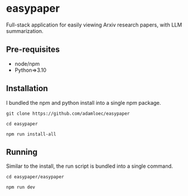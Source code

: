 # easypaper
Full-stack application for easily viewing Arxiv research papers, with LLM summarization.

## Pre-requisites

- node/npm
- Python=>3.10

## Installation

I bundled the npm and python install into a single npm package.

```
git clone https://github.com/adamloec/easypaper
```

```
cd easypaper
```

```
npm run install-all
```

## Running

Similar to the install, the run script is bundled into a single command.

```
cd easypaper/easypaper
```

```
npm run dev
```